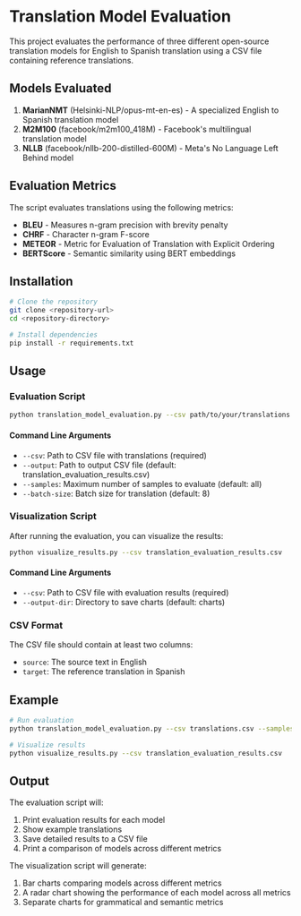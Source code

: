 # Translation Model Evaluation

This project evaluates the performance of three different open-source translation models for English to Spanish translation using a CSV file containing reference translations.

## Models Evaluated

1. **MarianNMT** (Helsinki-NLP/opus-mt-en-es) - A specialized English to Spanish translation model
2. **M2M100** (facebook/m2m100_418M) - Facebook's multilingual translation model
3. **NLLB** (facebook/nllb-200-distilled-600M) - Meta's No Language Left Behind model

## Evaluation Metrics

The script evaluates translations using the following metrics:

- **BLEU** - Measures n-gram precision with brevity penalty
- **CHRF** - Character n-gram F-score
- **METEOR** - Metric for Evaluation of Translation with Explicit Ordering
- **BERTScore** - Semantic similarity using BERT embeddings

## Installation

```bash
# Clone the repository
git clone <repository-url>
cd <repository-directory>

# Install dependencies
pip install -r requirements.txt
```

## Usage

### Evaluation Script

```bash
python translation_model_evaluation.py --csv path/to/your/translations.csv
```

#### Command Line Arguments

- `--csv`: Path to CSV file with translations (required)
- `--output`: Path to output CSV file (default: translation_evaluation_results.csv)
- `--samples`: Maximum number of samples to evaluate (default: all)
- `--batch-size`: Batch size for translation (default: 8)

### Visualization Script

After running the evaluation, you can visualize the results:

```bash
python visualize_results.py --csv translation_evaluation_results.csv
```

#### Command Line Arguments

- `--csv`: Path to CSV file with evaluation results (required)
- `--output-dir`: Directory to save charts (default: charts)

### CSV Format

The CSV file should contain at least two columns:
- `source`: The source text in English
- `target`: The reference translation in Spanish

## Example

```bash
# Run evaluation
python translation_model_evaluation.py --csv translations.csv --samples 1000 --batch-size 16

# Visualize results
python visualize_results.py --csv translation_evaluation_results.csv
```

## Output

The evaluation script will:
1. Print evaluation results for each model
2. Show example translations
3. Save detailed results to a CSV file
4. Print a comparison of models across different metrics

The visualization script will generate:
1. Bar charts comparing models across different metrics
2. A radar chart showing the performance of each model across all metrics
3. Separate charts for grammatical and semantic metrics
